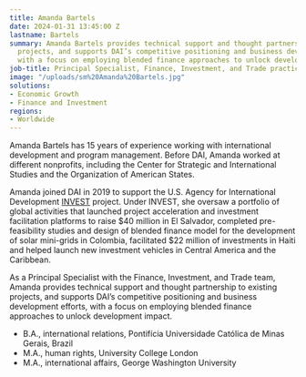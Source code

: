 ```yaml
---
title: Amanda Bartels
date: 2024-01-31 13:45:00 Z
lastname: Bartels
summary: Amanda Bartels provides technical support and thought partnership to existing
  projects, and supports DAI’s competitive positioning and business development efforts,
  with a focus on employing blended finance approaches to unlock development impact.
job-title: Principal Specialist, Finance, Investment, and Trade practice
image: "/uploads/sm%20Amanda%20Bartels.jpg"
solutions:
- Economic Growth
- Finance and Investment
regions:
- Worldwide
---
```


Amanda Bartels has 15 years of experience working with international development and program management. Before DAI, Amanda worked at different nonprofits, including the Center for Strategic and International Studies and the Organization of American States.
 
Amanda joined DAI in 2019 to support the U.S. Agency for International Development [INVEST](https://www.dai.com/our-work/projects/worldwide-the-invest-project) project. Under INVEST, she oversaw a portfolio of global activities that launched project acceleration and investment facilitation platforms to raise $40 million in El Salvador, completed pre-feasibility studies and design of blended finance model for the development of solar mini-grids in Colombia, facilitated $22 million of investments in Haiti and helped launch new investment vehicles in Central America and the Caribbean.
 
As a Principal Specialist with the Finance, Investment, and Trade team, Amanda provides technical support and thought partnership to existing projects, and supports DAI’s competitive positioning and business development efforts, with a focus on employing blended finance approaches to unlock development impact.
 
* B.A., international relations, Pontifícia Universidade Católica de Minas Gerais, Brazil
* M.A., human rights, University College London
* M.A., international affairs, George Washington University